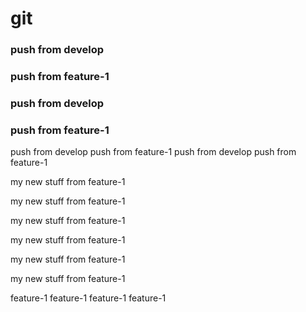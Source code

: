 

# git

### push from develop

### push from feature-1

### push from develop

### push from feature-1
push from develop
push from feature-1
push from develop
push from feature-1


my new stuff from feature-1



my new stuff from feature-1

my new stuff from feature-1

my new stuff from feature-1

my new stuff from feature-1

my new stuff from feature-1


feature-1
feature-1
feature-1
feature-1